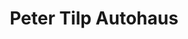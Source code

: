 ---
title: "Peter Tilp Autohaus"
url: /pausa-muehltroff/peter-tilp-autohaus/
shop: Autowerkstatt
---